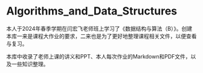 # Algorithms_and_Data_Structures
本人于2024年春季学期在闫宏飞老师班上学习了《数据结构与算法（B）》。创建本库一来是课程大作业的要求，二来也是为了更好地整理课程相关文件，以便查看与复习。
  
本库中收录了老师上课的讲义和PPT、本人每次作业的Markdown和PDF文件，以及一些知识整理。
